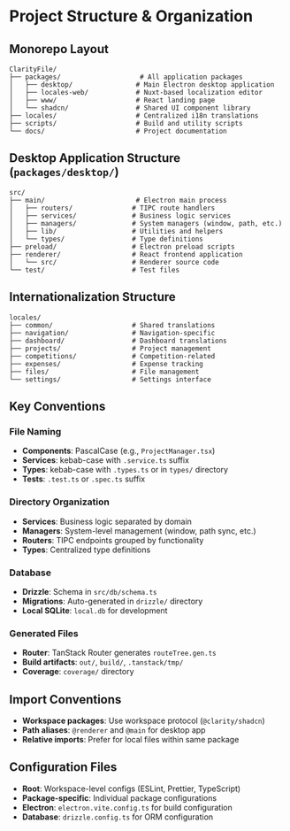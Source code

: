 # Project Structure & Organization

## Monorepo Layout
```
ClarityFile/
├── packages/                    # All application packages
│   ├── desktop/                # Main Electron desktop application
│   ├── locales-web/            # Nuxt-based localization editor
│   ├── www/                    # React landing page
│   └── shadcn/                 # Shared UI component library
├── locales/                    # Centralized i18n translations
├── scripts/                    # Build and utility scripts
└── docs/                       # Project documentation
```

## Desktop Application Structure (`packages/desktop/`)
```
src/
├── main/                       # Electron main process
│   ├── routers/               # TIPC route handlers
│   ├── services/              # Business logic services
│   ├── managers/              # System managers (window, path, etc.)
│   ├── lib/                   # Utilities and helpers
│   └── types/                 # Type definitions
├── preload/                   # Electron preload scripts
├── renderer/                  # React frontend application
│   └── src/                   # Renderer source code
└── test/                      # Test files
```

## Internationalization Structure
```
locales/
├── common/                    # Shared translations
├── navigation/                # Navigation-specific
├── dashboard/                 # Dashboard translations
├── projects/                  # Project management
├── competitions/              # Competition-related
├── expenses/                  # Expense tracking
├── files/                     # File management
└── settings/                  # Settings interface
```

## Key Conventions

### File Naming
- **Components**: PascalCase (e.g., `ProjectManager.tsx`)
- **Services**: kebab-case with `.service.ts` suffix
- **Types**: kebab-case with `.types.ts` or in `types/` directory
- **Tests**: `.test.ts` or `.spec.ts` suffix

### Directory Organization
- **Services**: Business logic separated by domain
- **Managers**: System-level management (window, path sync, etc.)
- **Routers**: TIPC endpoints grouped by functionality
- **Types**: Centralized type definitions

### Database
- **Drizzle**: Schema in `src/db/schema.ts`
- **Migrations**: Auto-generated in `drizzle/` directory
- **Local SQLite**: `local.db` for development

### Generated Files
- **Router**: TanStack Router generates `routeTree.gen.ts`
- **Build artifacts**: `out/`, `build/`, `.tanstack/tmp/`
- **Coverage**: `coverage/` directory

## Import Conventions
- **Workspace packages**: Use workspace protocol (`@clarity/shadcn`)
- **Path aliases**: `@renderer` and `@main` for desktop app
- **Relative imports**: Prefer for local files within same package

## Configuration Files
- **Root**: Workspace-level configs (ESLint, Prettier, TypeScript)
- **Package-specific**: Individual package configurations
- **Electron**: `electron.vite.config.ts` for build configuration
- **Database**: `drizzle.config.ts` for ORM configuration